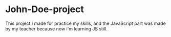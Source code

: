 # John-Doe-project
This project I made for practice my skills, and the JavaScript part was made by my teacher because now i'm learning JS still.
